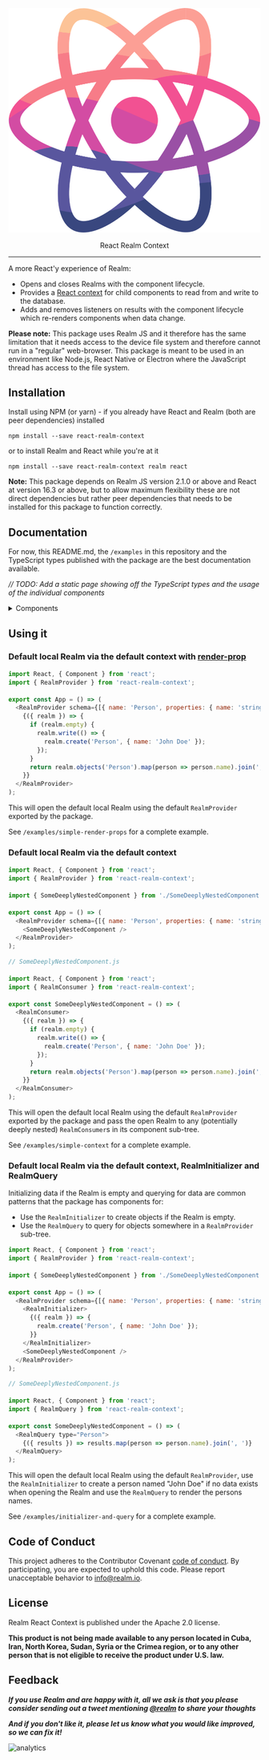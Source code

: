 <p align="center">
  <img src="https://github.com/realm/react-realm-context/raw/master/docs/logo.svg?sanitize=true" alt="React Realm Context"/>
</p>

<p align="center">
  React Realm Context
</p>

---

A more React'y experience of Realm:

- Opens and closes Realms with the component lifecycle.
- Provides a [React context](https://reactjs.org/docs/context.html) for child components to read from and write to the
  database.
- Adds and removes listeners on results with the component lifecycle which re-renders components when data change.

**Please note:** This package uses Realm JS and it therefore has the same limitation that it needs access to the device
file system and therefore cannot run in a "regular" web-browser. This package is meant to be used in an environment like
Node.js, React Native or Electron where the JavaScript thread has access to the file system.

## Installation

Install using NPM (or yarn) - if you already have React and Realm (both are peer dependencies) installed

    npm install --save react-realm-context

or to install Realm and React while you're at it

    npm install --save react-realm-context realm react

**Note:** This package depends on Realm JS version 2.1.0 or above and React at version 16.3 or above, but to allow
maximum flexibility these are not direct dependencies but rather peer dependencies that needs to be installed for this
package to function correctly.

## Documentation

For now, this README.md, the `/examples` in this repository and the TypeScript types published with the package are the
best documentation available.

*// TODO: Add a static page showing off the TypeScript types and the usage of the individual components*

<details>
<summary>Components</summary>

The RealmProvider handles opening and closing a Realm and provides it as a context for other components in its subtree.

```javascript
import { RealmProvider } from 'react-realm-context';

const schema = [
  { name: 'Person', properties: { name: 'string' } }
];

export const App = () => (
  <RealmProvider schema={schema}>
    {/* The rest of your app goes here ... */}
  </RealmProvider>
)
```

</details>

## Using it

### Default local Realm via the default context with [render-prop](https://reactjs.org/docs/render-props.html)

```javascript
import React, { Component } from 'react';
import { RealmProvider } from 'react-realm-context';

export const App = () => (
  <RealmProvider schema={[{ name: 'Person', properties: { name: 'string' } }]}>
    {({ realm }) => {
      if (realm.empty) {
        realm.write(() => {
          realm.create('Person', { name: 'John Doe' });
        });
      }
      return realm.objects('Person').map(person => person.name).join(', ');
    }}
  </RealmProvider>
);

```

This will open the default local Realm using the default `RealmProvider` exported by the package.

See `/examples/simple-render-props` for a complete example.

### Default local Realm via the default context

```javascript
import React, { Component } from 'react';
import { RealmProvider } from 'react-realm-context';

import { SomeDeeplyNestedComponent } from './SomeDeeplyNestedComponent';

export const App = () => (
  <RealmProvider schema={[{ name: 'Person', properties: { name: 'string' } }]}>
    <SomeDeeplyNestedComponent />
  </RealmProvider>
);
```

```javascript
// SomeDeeplyNestedComponent.js

import React, { Component } from 'react';
import { RealmConsumer } from 'react-realm-context';

export const SomeDeeplyNestedComponent = () => (
  <RealmConsumer>
    {({ realm }) => {
      if (realm.empty) {
        realm.write(() => {
          realm.create('Person', { name: 'John Doe' });
        });
      }
      return realm.objects('Person').map(person => person.name).join(', ');
    }}
  </RealmConsumer>
);
```

This will open the default local Realm using the default `RealmProvider` exported by the package and pass the open Realm
to any (potentially deeply nested) `RealmConsumer`s in its component sub-tree.

See `/examples/simple-context` for a complete example.

### Default local Realm via the default context, RealmInitializer and RealmQuery

Initializing data if the Realm is empty and querying for data are common patterns that the package has components for:
- Use the `RealmInitializer` to create objects if the Realm is empty.
- Use the `RealmQuery` to query for objects somewhere in a `RealmProvider` sub-tree.

```javascript
import React, { Component } from 'react';
import { RealmProvider } from 'react-realm-context';

import { SomeDeeplyNestedComponent } from './SomeDeeplyNestedComponent';

export const App = () => (
  <RealmProvider schema={[{ name: 'Person', properties: { name: 'string' } }]}>
    <RealmInitializer>
      {({ realm }) => {
        realm.create('Person', { name: 'John Doe' });
      }}
    </RealmInitializer>
    <SomeDeeplyNestedComponent />
  </RealmProvider>
);
```

```javascript
// SomeDeeplyNestedComponent.js

import React, { Component } from 'react';
import { RealmQuery } from 'react-realm-context';

export const SomeDeeplyNestedComponent = () => (
  <RealmQuery type="Person">
    {({ results }) => results.map(person => person.name).join(', ')}
  </RealmQuery>
);
```

This will open the default local Realm using the default `RealmProvider`, use the `RealmInitializer` to create a person
named "John Doe" if no data exists when opening the Realm and use the `RealmQuery` to render the persons names.

See `/examples/initializer-and-query` for a complete example.

## Code of Conduct

This project adheres to the Contributor Covenant [code of conduct](https://realm.io/conduct/).
By participating, you are expected to uphold this code. Please report unacceptable behavior to [info@realm.io](mailto:info+conduct@realm.io).

## License

Realm React Context is published under the Apache 2.0 license.

**This product is not being made available to any person located in Cuba, Iran,
North Korea, Sudan, Syria or the Crimea region, or to any other person that is
not eligible to receive the product under U.S. law.**

## Feedback

**_If you use Realm and are happy with it, all we ask is that you please consider sending out a tweet mentioning [@realm](https://twitter.com/realm) to share your thoughts_**

**_And if you don't like it, please let us know what you would like improved, so we can fix it!_**

![analytics](https://ga-beacon.appspot.com/UA-50247013-2/react-realm-context/README?pixel)
